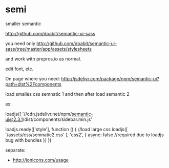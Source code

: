 # semi
smaller semantic

http://github.com/doabit/semantic-ui-sass

you need only
http://github.com/doabit/semantic-ui-sass/tree/master/app/assets/stylesheets

and work with prepros.io as normal.

edit font, etc.

On page where you need:
http://jsdelivr.com/package/npm/semantic-ui?path=dist%2Fcomponents


load smalles css semnatic 1
and then after load semantic 2

ex:

loadjs([ '//cdn.jsdelivr.net/npm/semantic-ui@2.3.1/dist/components/sidebar.min.js'


loadjs.ready(['style'], function () { //load large css
	loadjs([ '/assets/css/semnatic2.css'
	], 'css2', {
		async: false //required due to loadjs bug with bundles
	})
})


separate:
- http://ionicons.com/usage